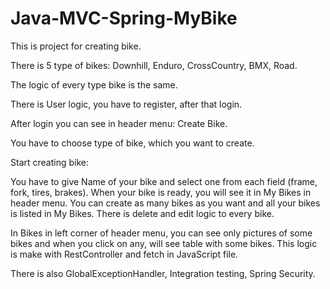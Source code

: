 # Java-MVC-Spring-MyBike

This is project for creating bike.

There is 5 type of bikes: Downhill, Enduro, CrossCountry, BMX, Road.

The logic of every type bike is the same.

There is User logic, you have to register, after that login.

After login you can see in header menu: Create Bike.

You have to choose type of bike, which you want to create.

Start creating bike:

You have to give Name of your bike and select one from each field (frame, fork, tires, brakes).
When your bike is ready, you will see it in My Bikes in header menu.
You can create as many bikes as you want and all your bikes is listed in My Bikes.
There is delete and edit logic to every bike.

In Bikes in left corner of header menu, you can see only pictures of some bikes
and when you click on any, will see table with some bikes.
This logic is make with RestController and fetch in JavaScript file.

There is also GlobalExceptionHandler, Integration testing, Spring Security.
